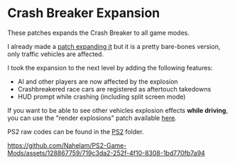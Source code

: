 # Crash Breaker Expansion

These patches expands the Crash Breaker to all game modes.

I already made a [patch expanding it](https://github.com/Nahelam/PS2-Game-Mods/blob/main/Burnout%203%20Takedown/Various/SLUS-21050/BEBF8793_crashbreaker_in_all_modes.pnach) but it is a pretty bare-bones version, only traffic vehicles are affected.

I took the expansion to the next level by adding the following features: 
- AI and other players are now affected by the explosion
- Crashbreakered race cars are registered as aftertouch takedowns
- HUD prompt while crashing (including split screen mode)

If you want to be able to see other vehicles explosion effects **while driving**, you can use the "render explosions" patch available [here](<https://github.com/Nahelam/PS2-Game-Mods/tree/main/Burnout%203%20Takedown/Various>).

PS2 raw codes can be found in the [PS2](https://github.com/Nahelam/PS2-Game-Mods/tree/main/Burnout%203%20Takedown/Crash%20Breaker%20Expansion/PS2) folder.



https://github.com/Nahelam/PS2-Game-Mods/assets/128867759/719c3da2-252f-4f10-8308-1bd770fb7a94

